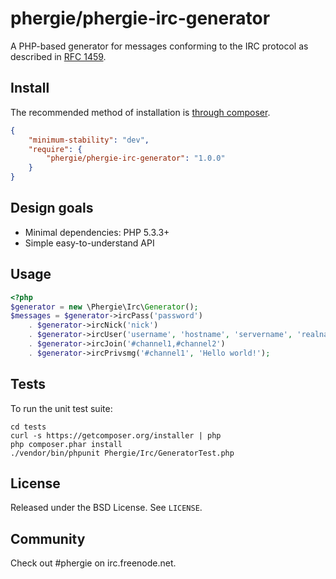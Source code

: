 # phergie/phergie-irc-generator

A PHP-based generator for messages conforming to the IRC protocol as described in [RFC 1459](http://irchelp.org/irchelp/rfc/rfc.html).

## Install

The recommended method of installation is [through composer](http://getcomposer.org).

```JSON
{
    "minimum-stability": "dev",
    "require": {
        "phergie/phergie-irc-generator": "1.0.0"
    }
}
```

## Design goals

* Minimal dependencies: PHP 5.3.3+
* Simple easy-to-understand API

## Usage

```php
<?php
$generator = new \Phergie\Irc\Generator();
$messages = $generator->ircPass('password')
    . $generator->ircNick('nick')
    . $generator->ircUser('username', 'hostname', 'servername', 'realname')
    . $generator->ircJoin('#channel1,#channel2')
    . $generator->ircPrivsmg('#channel1', 'Hello world!');

```

## Tests

To run the unit test suite:

```
cd tests
curl -s https://getcomposer.org/installer | php
php composer.phar install
./vendor/bin/phpunit Phergie/Irc/GeneratorTest.php
```

## License

Released under the BSD License. See `LICENSE`.

## Community

Check out #phergie on irc.freenode.net.
